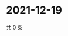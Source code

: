 # 2021-12-19

共 0 条

<!-- BEGIN WEIBO -->
<!-- 最后更新时间 Sun Dec 19 2021 20:18:28 GMT+0800 (China Standard Time) -->

<!-- END WEIBO -->
